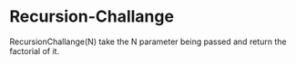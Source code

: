 # Recursion-Challange
RecursionChallange(N) take the N parameter being passed and return the  factorial of it.
